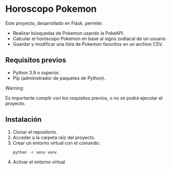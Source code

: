 # Horoscopo Pokemon

Este proyecto, desarrollado en Flask, permite:
- Realizar búsquedas de Pokemon usando la PokeAPI.
- Calcular el horóscopo Pokemon en base al signo zodiacal de un usuario.
- Guardar y modificar una lista de Pokemon favoritos en un archivo CSV.

## Requisitos previos
- Python 3.9 o superior.
- Pip (administrador de paquetes de Python).

> [!WARNING]
> Es importante cumplir con los requisitos previos, o no se podrá ejecutar el proyecto.

## Instalación
1) Clonar el repositorio.
2) Acceder a la carpeta raíz del proyecto.
3) Crear un entorno virtual con el comando:
   ```bash
   python -m venv venv
   ```
4) Activar el entorno virtual
